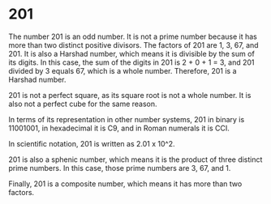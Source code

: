 # 201

The number 201 is an odd number. It is not a prime number because it has more than two distinct positive divisors. The factors of 201 are 1, 3, 67, and 201. It is also a Harshad number, which means it is divisible by the sum of its digits. In this case, the sum of the digits in 201 is 2 + 0 + 1 = 3, and 201 divided by 3 equals 67, which is a whole number. Therefore, 201 is a Harshad number. 

201 is not a perfect square, as its square root is not a whole number. It is also not a perfect cube for the same reason. 

In terms of its representation in other number systems, 201 in binary is 11001001, in hexadecimal it is C9, and in Roman numerals it is CCI. 

In scientific notation, 201 is written as 2.01 x 10^2. 

201 is also a sphenic number, which means it is the product of three distinct prime numbers. In this case, those prime numbers are 3, 67, and 1. 

Finally, 201 is a composite number, which means it has more than two factors.